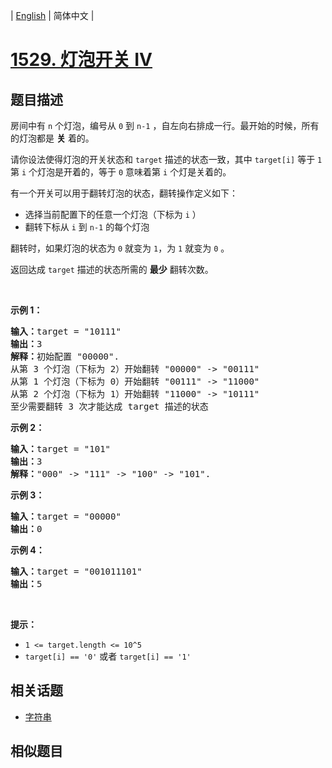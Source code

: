 
| [English](README_EN.md) | 简体中文 |

# [1529. 灯泡开关 IV](https://leetcode-cn.com/problems/bulb-switcher-iv/)

## 题目描述

<p>房间中有 <code>n</code> 个灯泡，编号从 <code>0</code> 到 <code>n-1</code> ，自左向右排成一行。最开始的时候，所有的灯泡都是 <strong>关</strong> 着的。</p>

<p>请你设法使得灯泡的开关状态和 <code>target</code> 描述的状态一致，其中 <code>target[i]</code> 等于 <code>1</code> 第 <code>i</code> 个灯泡是开着的，等于 <code>0</code> 意味着第 <code>i</code> 个灯是关着的。</p>

<p>有一个开关可以用于翻转灯泡的状态，翻转操作定义如下：</p>

<ul>
	<li>选择当前配置下的任意一个灯泡（下标为 <code>i</code> ）</li>
	<li>翻转下标从 <code>i</code> 到 <code>n-1</code> 的每个灯泡</li>
</ul>

<p>翻转时，如果灯泡的状态为 <code>0</code> 就变为 <code>1</code>，为 <code>1</code> 就变为 <code>0</code> 。</p>

<p>返回达成 <code>target</code> 描述的状态所需的 <strong>最少</strong> 翻转次数。</p>

<p>&nbsp;</p>

<p><strong>示例 1：</strong></p>

<pre><strong>输入：</strong>target = &quot;10111&quot;
<strong>输出：</strong>3
<strong>解释：</strong>初始配置 &quot;00000&quot;.
从第 3 个灯泡（下标为 2）开始翻转 &quot;00000&quot; -&gt; &quot;00111&quot;
从第 1 个灯泡（下标为 0）开始翻转 &quot;00111&quot; -&gt; &quot;11000&quot;
从第 2 个灯泡（下标为 1）开始翻转 &quot;11000&quot; -&gt; &quot;10111&quot;
至少需要翻转 3 次才能达成 target 描述的状态</pre>

<p><strong>示例 2：</strong></p>

<pre><strong>输入：</strong>target = &quot;101&quot;
<strong>输出：</strong>3
<strong>解释：</strong>&quot;000&quot; -&gt; &quot;111&quot; -&gt; &quot;100&quot; -&gt; &quot;101&quot;.
</pre>

<p><strong>示例 3：</strong></p>

<pre><strong>输入：</strong>target = &quot;00000&quot;
<strong>输出：</strong>0
</pre>

<p><strong>示例 4：</strong></p>

<pre><strong>输入：</strong>target = &quot;001011101&quot;
<strong>输出：</strong>5
</pre>

<p>&nbsp;</p>

<p><strong>提示：</strong></p>

<ul>
	<li><code>1 &lt;= target.length &lt;= 10^5</code></li>
	<li><code>target[i] == &#39;0&#39;</code> 或者 <code>target[i] == &#39;1&#39;</code></li>
</ul>


## 相关话题

- [字符串](https://leetcode-cn.com/tag/string)

## 相似题目


